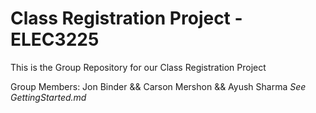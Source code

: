 # Class Registration Project - ELEC3225

This is the Group Repository for our Class Registration Project

Group Members: Jon Binder && Carson Mershon && Ayush Sharma
*See GettingStarted.md*
